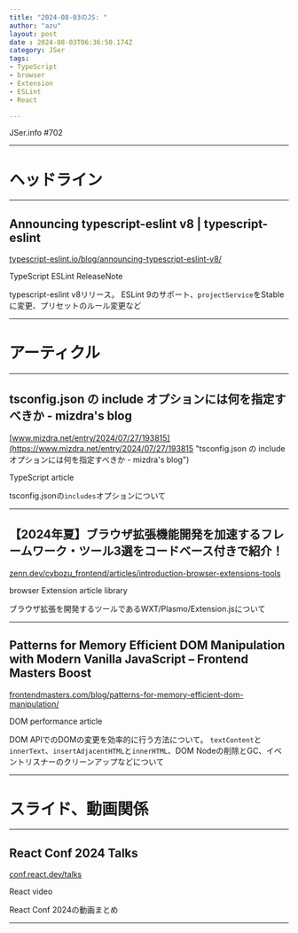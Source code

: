 ```yaml
---
title: "2024-08-03のJS: "
author: "azu"
layout: post
date : 2024-08-03T06:36:50.174Z
category: JSer
tags:
- TypeScript
- browser
- Extension
- ESLint
- React

---
```


JSer.info #702

----

<h1 class="site-genre">ヘッドライン</h1>

----

## Announcing typescript-eslint v8 | typescript-eslint
[typescript-eslint.io/blog/announcing-typescript-eslint-v8/](https://typescript-eslint.io/blog/announcing-typescript-eslint-v8/ "Announcing typescript-eslint v8 | typescript-eslint")
<p class="jser-tags jser-tag-icon"><span class="jser-tag">TypeScript</span> <span class="jser-tag">ESLint</span> <span class="jser-tag">ReleaseNote</span></p>

typescript-eslint v8リリース。
ESLint 9のサポート、`projectService`をStableに変更、プリセットのルール変更など


----
<h1 class="site-genre">アーティクル</h1>

----

## tsconfig.json の include オプションには何を指定すべきか - mizdra&#039;s blog
[www.mizdra.net/entry/2024/07/27/193815](https://www.mizdra.net/entry/2024/07/27/193815 "tsconfig.json の include オプションには何を指定すべきか - mizdra&#039;s blog")
<p class="jser-tags jser-tag-icon"><span class="jser-tag">TypeScript</span> <span class="jser-tag">article</span></p>

tsconfig.jsonの`includes`オプションについて


----

## 【2024年夏】ブラウザ拡張機能開発を加速するフレームワーク・ツール3選をコードベース付きで紹介！
[zenn.dev/cybozu\_frontend/articles/introduction-browser-extensions-tools](https://zenn.dev/cybozu_frontend/articles/introduction-browser-extensions-tools "【2024年夏】ブラウザ拡張機能開発を加速するフレームワーク・ツール3選をコードベース付きで紹介！")
<p class="jser-tags jser-tag-icon"><span class="jser-tag">browser</span> <span class="jser-tag">Extension</span> <span class="jser-tag">article</span> <span class="jser-tag">library</span></p>

ブラウザ拡張を開発するツールであるWXT/Plasmo/Extension.jsについて


----

## Patterns for Memory Efficient DOM Manipulation with Modern Vanilla JavaScript – Frontend Masters Boost
[frontendmasters.com/blog/patterns-for-memory-efficient-dom-manipulation/](https://frontendmasters.com/blog/patterns-for-memory-efficient-dom-manipulation/ "Patterns for Memory Efficient DOM Manipulation with Modern Vanilla JavaScript – Frontend Masters Boost")
<p class="jser-tags jser-tag-icon"><span class="jser-tag">DOM</span> <span class="jser-tag">performance</span> <span class="jser-tag">article</span></p>

DOM APIでのDOMの変更を効率的に行う方法について。
`textContent`と`innerText`、`insertAdjacentHTML`と`innerHTML`、DOM Nodeの削除とGC、イベントリスナーのクリーンアップなどについて


----
<h1 class="site-genre">スライド、動画関係</h1>

----

## React Conf 2024 Talks
[conf.react.dev/talks](https://conf.react.dev/talks "React Conf 2024 Talks")
<p class="jser-tags jser-tag-icon"><span class="jser-tag">React</span> <span class="jser-tag">video</span></p>

React Conf 2024の動画まとめ


----
